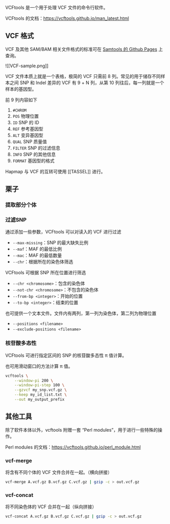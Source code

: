 VCFtools 是一个用于处理 VCF 文件的命令行软件。

VCFtools 的文档：<https://vcftools.github.io/man_latest.html>

## VCF 格式
VCF 及其他 SAM/BAM 相关文件格式的标准可在 [Samtools 的 Github Pages](https://samtools.github.io/hts-specs/) 上查询。

![[VCF-sample.png]]

VCF 文件本质上就是一个表格，极简的 VCF 只需前 8 列。常见的用于储存不同样本之间 SNP 和 Indel 差异的 VCF 有 9 + N 列，从第 10 列往后，每一列就是一个样本的基因型。

前 9 列内容如下
1. `#CHROM`
2. `POS` 物理位置
3. `ID` SNP 的 ID
4. `REF` 参考基因型
5. `ALT` 变异基因型
6. `QUAL` SNP 质量值
7. `FILTER` SNP 的过滤信息
8. `INFO` SNP 的其他信息
9. `FORMAT` 基因型的格式

Hapmap 与 VCF 的互转可使用 [[TASSEL]] 进行。


## 栗子
### 提取部分个体


### 过滤SNP
通过添加一些参数，VCFtools 可以对读入的 VCF 进行过滤

- `--max-missing`：SNP 的最大缺失比例
- `--maf`：MAF 的最低比例
- `--mac`：MAF 的最低数量
- `--chr`：根据所在的染色体筛选

VCFtools 可根据 SNP 所在位置进行筛选
- `--chr <chromosome>`：包含的染色体
- `--not-chr <chromosome>`：不包含的染色体
- `--from-bp <integer>`：开始的位置
- `--to-bp <integer>`：结束的位置

也可提供一个文本文件。文件内有两列，第一列为染色体，第二列为物理位置
- `--positions <filename>`
- `--exclude-positions <filename>`

### 核苷酸多态性
VCFtools 可进行指定区间的 SNP 的核苷酸多态性 π 值计算。

也可用滑动窗口的方法计算 π 值。
```bash
vcftools \
    --window-pi 200 \
    --window-pi-step 100 \
    --gzvcf my_snp.vcf.gz \
    --keep my_id_list.txt \
    --out my_output_prefix
```

## 其他工具

除了软件本体以外，vcftools 附赠一套 “Perl modules”，用于进行一些特殊的操作。

Perl modules 的文档：<https://vcftools.github.io/perl_module.html>

### vcf-merge

将含有不同个体的 VCF 文件合并在一起。（横向拼接）

```bash
vcf-merge A.vcf.gz B.vcf.gz C.vcf.gz | gzip -c > out.vcf.gz
```

### vcf-concat

将不同染色体的 VCF 合并在一起（纵向拼接）

```bash
vcf-concat A.vcf.gz B.vcf.gz C.vcf.gz | gzip -c > out.vcf.gz
```